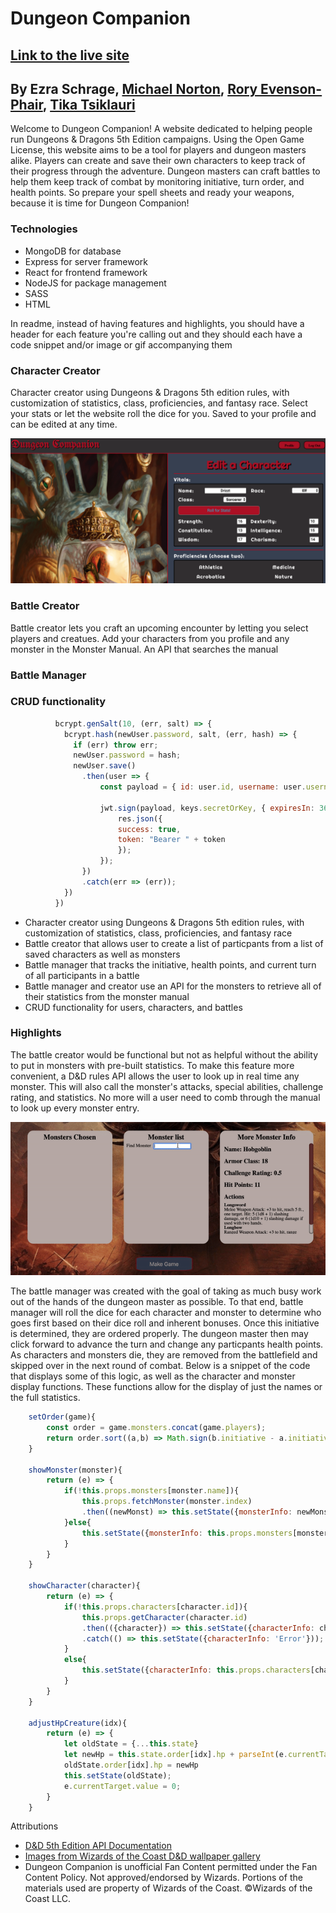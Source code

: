 # Dungeon Companion
## [Link to the live site](https://dungeon-companion-app.herokuapp.com/)
## By Ezra Schrage, [Michael Norton](https://github.com/Norton-Design), [Rory Evenson-Phair](https://github.com/roryphair), [Tika Tsiklauri](https://github.com/Tikatsiklauri)

Welcome to Dungeon Companion! A website dedicated to helping people run Dungeons & Dragons 5th Edition campaigns. Using the Open Game License, this website
aims to be a tool for players and dungeon masters alike. Players can create and save their own characters to keep track of their progress through the adventure.
Dungeon masters can craft battles to help them keep track of combat by monitoring initiative, turn order, and health points. So prepare your
spell sheets and ready your weapons, because it is time for Dungeon Companion!

### Technologies
- MongoDB for database
- Express for server framework
- React for frontend framework
- NodeJS for package management
- SASS
- HTML

In readme, instead of having features and highlights, you should have a header 
for each feature you're calling out and they should each have a code snippet and/or image or gif accompanying them

### Character Creator

Character creator using Dungeons & Dragons 5th edition rules, with customization of statistics, class, proficiencies, and fantasy race. Select your stats or let the website roll the dice for you. Saved to your profile and can be edited at any time.

![Character creator screenshot](frontend/src/assets/images/character_creator.png)

### Battle Creator

Battle creator lets you craft an upcoming encounter by letting you select players and creatues.
Add your characters from you profile and any monster in the Monster Manual. An API that searches the manual 

### Battle Manager


### CRUD functionality



```Javascript
          bcrypt.genSalt(10, (err, salt) => {
            bcrypt.hash(newUser.password, salt, (err, hash) => {
              if (err) throw err;
              newUser.password = hash;
              newUser.save()
                .then(user => {
                    const payload = { id: user.id, username: user.username, email: user.email};

                    jwt.sign(payload, keys.secretOrKey, { expiresIn: 3600 }, (err, token) => {
                        res.json({
                        success: true,
                        token: "Bearer " + token
                        });
                    });
                })
                .catch(err => (err));
            })
          })
```







- Character creator using Dungeons & Dragons 5th edition rules, with customization of statistics, class, proficiencies, and fantasy race
- Battle creator that allows user to create a list of particpants from a list of saved characters as well as monsters
- Battle manager that tracks the initiative, health points, and current turn of all participants in a battle
- Battle manager and creator use an API for the monsters to retrieve all of their statistics from the monster manual
- CRUD functionality for users, characters, and battles



### Highlights

The battle creator would be functional but not as helpful without the ability to put in monsters with pre-built statistics. To make this feature more convenient,
a D&D rules API allows the user to look up in real time any monster. This will also call the monster's attacks, special abilities, challenge rating, and 
statistics. No more will a user need to comb through the manual to look up every monster entry.

![Demonstration of call to rulebook API](frontend/src/assets/images/api.gif)

The battle manager was created with the goal of taking as much busy work out of the hands of the dungeon master as possible. To that end, battle manager
will roll the dice for each character and monster to determine who goes first based on their dice roll and inherent bonuses. Once this initiative is determined,
they are ordered properly. The dungeon master then may click forward to advance the turn and change any particpants health points. As characters and monsters die,
they are removed from the battlefield and skipped over in the next round of combat. Below is a snippet of the code that displays some of this logic, as well as
the character and monster display functions. These functions allow for the display of just the names or the full statistics.

```Javascript
    setOrder(game){
        const order = game.monsters.concat(game.players);
        return order.sort((a,b) => Math.sign(b.initiative - a.initiative));
    }

    showMonster(monster){
        return (e) => {
            if(!this.props.monsters[monster.name]){
                this.props.fetchMonster(monster.index)
                .then((newMonst) => this.setState({monsterInfo: newMonst.monster }))
            }else{
                this.setState({monsterInfo: this.props.monsters[monster.name]})
            }
        }
    }

    showCharacter(character){
        return (e) => {
            if(!this.props.characters[character.id]){
                this.props.getCharacter(character.id)
                .then(({character}) => this.setState({characterInfo: character }))
                .catch(() => this.setState({characterInfo: 'Error'}));
            }
            else{
                this.setState({characterInfo: this.props.characters[character.id]})
            }
        }
    }

    adjustHpCreature(idx){
        return (e) => {
            let oldState = {...this.state}
            let newHp = this.state.order[idx].hp + parseInt(e.currentTarget.value);
            oldState.order[idx].hp = newHp
            this.setState(oldState);
            e.currentTarget.value = 0;
        }
    }
```



Attributions

- [D&D 5th Edition API Documentation](http://www.dnd5eapi.co/)
- [Images from Wizards of the Coast D&D wallpaper gallery](https://dnd.wizards.com/articles/media-resources/wallpapers)
- Dungeon Companion is unofficial Fan Content permitted under the Fan Content Policy. Not approved/endorsed by Wizards. Portions of the materials used are property of Wizards of the Coast. ©Wizards of the Coast LLC.